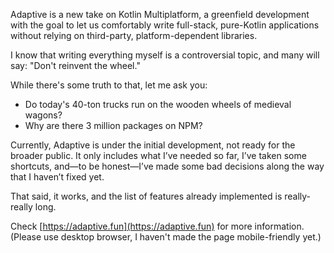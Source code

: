 Adaptive is a new take on Kotlin Multiplatform, a greenfield development with the goal
to let us comfortably write full-stack, pure-Kotlin applications without relying
on third-party, platform-dependent libraries.

I know that writing everything myself is a controversial topic, and many will
say: "Don't reinvent the wheel."

While there's some truth to that, let me ask you:

* Do today's 40-ton trucks run on the wooden wheels of medieval wagons?
* Why are there 3 million packages on NPM?

Currently, Adaptive is under the initial development, not ready for the broader 
public. It only includes what I’ve needed so far, I’ve taken some shortcuts,
and—to be honest—I’ve made some bad decisions along the way that I haven’t fixed yet.

That said, it works, and the list of features already implemented is really-really long.

Check [https://adaptive.fun](https://adaptive.fun) for more information. (Please use desktop
browser, I haven't made the page mobile-friendly yet.)